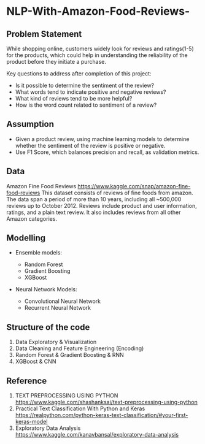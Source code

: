 # NLP-With-Amazon-Food-Reviews-


## Problem Statement
While shopping online, customers widely look for reviews and ratings(1-5) for the products, which could help in understanding the reliability of the product before they initiate a purchase. 

Key questions to address after completion of this project:  
  * Is it possible to determine the sentiment of the review?
  * What words tend to indicate positive and negative reviews?
  * What kind of reviews tend to be more helpful?
  * How is the word count related to sentiment of a review?

## Assumption
  * Given a product review, using machine learning models to determine whether the sentiment of the review is positive or negative. 
  * Use F1 Score, which balances precision and recall, as validation metrics.

## Data 
Amazon Fine Food Reviews https://www.kaggle.com/snap/amazon-fine-food-reviews
This dataset consists of reviews of fine foods from amazon. The data span a period of more than 10 years, including all ~500,000 reviews up to October 2012. Reviews include product and user information, ratings, and a plain text review. It also includes reviews from all other Amazon categories.

## Modelling
  * Ensemble models:
    * Random Forest
    * Gradient Boosting
    * XGBoost

  * Neural Network Models:
    * Convolutional Neural Network
    * Recurrent Neural Network

## Structure of the code
  1. Data Exploratory & Visualization
  2. Data Cleaning and Feature Engineering (Encoding)
  3. Random Forest & Gradient Boosting & RNN
  4. XGBoost & CNN

## Reference
1. TEXT PREPROCESSING USING PYTHON https://www.kaggle.com/shashanksai/text-preprocessing-using-python
2. Practical Text Classification With Python and Keras https://realpython.com/python-keras-text-classification/#your-first-keras-model
3. Exploratory Data Analysis https://www.kaggle.com/kanavbansal/exploratory-data-analysis
